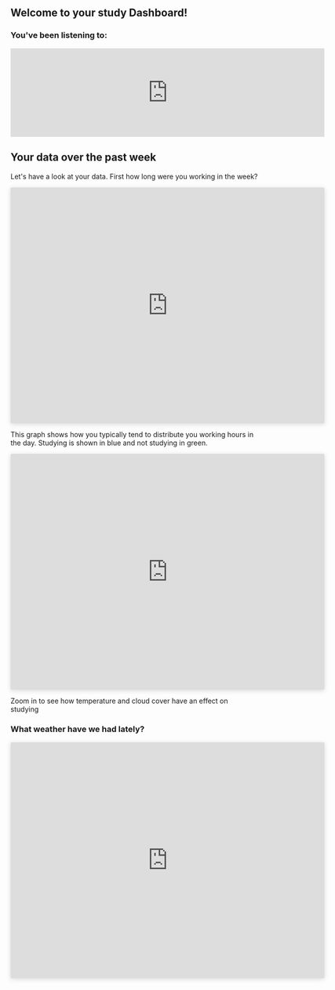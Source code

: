 <head>
<link rel="stylesheet" href="mystyle.css">
</head>

## Welcome to your study Dashboard!

### You've been listening to:

<iframe src="https://open.spotify.com/embed/playlist/0DF5wQp7s0bn5ZPmTy35Jq" width="640" height="180" frameborder="0" allowtransparency="true" allow="encrypted-media"></iframe>


## Your data over the past week

<p class="bottom-three"> Let's have a look at your data. First how long were you working in the week? 
</p>


<iframe style="background: #FFFFFF;border: none;border-radius: 2px;box-shadow: 0 2px 10px 0 rgba(70, 76, 79, .2);" width="640" height="480" src="https://charts.mongodb.com/charts-iotdatacollection-krxgk/embed/charts?id=bfdbee5b-5d10-40d5-9556-78787ca55862&theme=light"></iframe>

This graph shows how you typically tend to distribute you working hours in the day. Studying is shown in blue and not studying in green.


<iframe style="background: #FFFFFF;border: none;border-radius: 2px;box-shadow: 0 2px 10px 0 rgba(70, 76, 79, .2);" width="640" height="480" src="https://charts.mongodb.com/charts-iotdatacollection-krxgk/embed/charts?id=795a3017-e054-4e7e-8d93-2aaaa8509431&theme=light"></iframe>

Zoom in to see how temperature and cloud cover have an effect on studying

### What weather have we had lately?

<iframe style="background: #FFFFFF;border: none;border-radius: 2px;box-shadow: 0 2px 10px 0 rgba(70, 76, 79, .2);" width="640" height="480" src="https://charts.mongodb.com/charts-iotdatacollection-krxgk/embed/charts?id=a53dbb19-76fb-4986-9fb2-7726c6b35f4b&theme=light"></iframe>